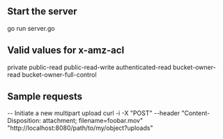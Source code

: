 Start the server
---------------
go run server.go


Valid values for x-amz-acl
--------------------------
private
public-read
public-read-write
authenticated-read
bucket-owner-read
bucket-owner-full-control

Sample requests
---------------
-- Initiate a new multipart upload
curl -i -X "POST" --header "Content-Disposition: attachment; filename=foobar.mov" "http://localhost:8080/path/to/my/object?uploads"


